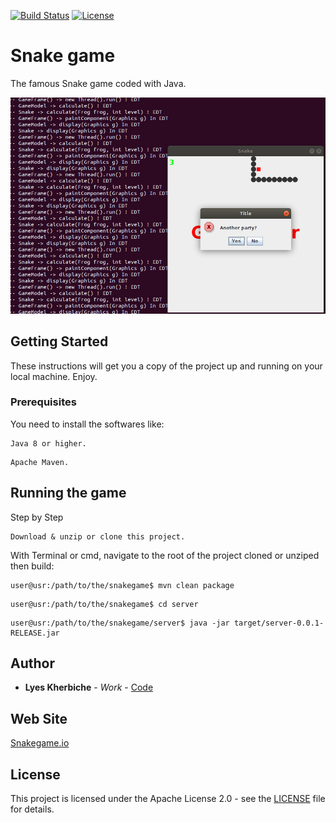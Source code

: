 [![Build Status](https://travis-ci.com/kherbiche/snakegame.svg?branch=master)](https://travis-ci.com/kherbiche/snakegame)
[![License](http://img.shields.io/:license-apache-brightgreen.svg)](http://www.apache.org/licenses/LICENSE-2.0.html)
# Snake game
 The famous Snake game coded with Java.

<img src="https://raw.githubusercontent.com/kherbiche/snakegame/master/server/src/main/resources/snake.png?raw=true" />

## Getting Started
These instructions will get you a copy of the project up and running on your local machine. Enjoy.

### Prerequisites
 You need to install the softwares like:
 ```
 Java 8 or higher.
 ```
 ```
 Apache Maven.
 ```
## Running the game
 Step by Step
 ```
 Download & unzip or clone this project.
 ```
 With Terminal or cmd, navigate to the root of the project cloned or unziped then build:
 ```
 user@usr:/path/to/the/snakegame$ mvn clean package
 ```
 ```
 user@usr:/path/to/the/snakegame$ cd server
 ```
 ```
 user@usr:/path/to/the/snakegame/server$ java -jar target/server-0.0.1-RELEASE.jar
 ```
## Author

* **Lyes Kherbiche** - *Work* - [Code](https://github.com/kherbiche/snakegame)

## Web Site

[Snakegame.io](https://kherbiche.github.io/snakegame/)

## License

This project is licensed under the Apache License 2.0 - see the [LICENSE](LICENSE) file for details.
 
